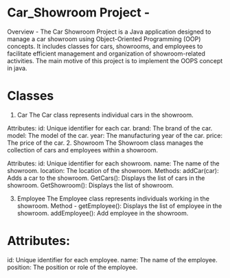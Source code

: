 # Car_Showroom Project -
Overview -
The Car Showroom Project is a Java application designed to manage a car showroom using Object-Oriented Programming (OOP) concepts. It includes classes for cars, showrooms, and employees to facilitate efficient management and organization of showroom-related activities. The main motive of this project is to implement the OOPS concept in java.

# Classes
1. Car
The Car class represents individual cars in the showroom.

Attributes:
id: Unique identifier for each car.
brand: The brand of the car.
model: The model of the car.
year: The manufacturing year of the car.
price: The price of the car.
2. Showroom
The Showroom class manages the collection of cars and employees within a showroom.

 Attributes:
id: Unique identifier for each showroom.
name: The name of the showroom.
location: The location of the showroom.
 Methods:
addCar(car): Adds a car to the showroom.
GetCars(): Displays the list of cars in the showroom.
GetShowroom(): Displays the list of showroom.


3. Employee
The Employee class represents individuals working in the showroom.
Method -
getEmployee(): Displays the list of employee in the showroom.
addEmployee(): Add employee in the showroom.

# Attributes:
id: Unique identifier for each employee.
name: The name of the employee.
position: The position or role of the employee.
